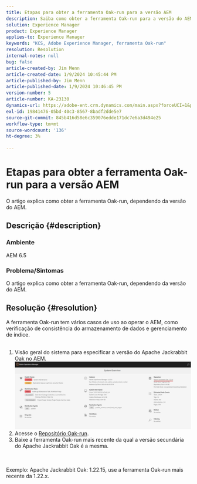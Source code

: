 ```yaml
---
title: Etapas para obter a ferramenta Oak-run para a versão AEM
description: Saiba como obter a ferramenta Oak-run para a versão do AEM
solution: Experience Manager
product: Experience Manager
applies-to: Experience Manager
keywords: "KCS, Adobe Experience Manager, ferramenta Oak-run"
resolution: Resolution
internal-notes: null
bug: false
article-created-by: Jim Menn
article-created-date: 1/9/2024 10:45:44 PM
article-published-by: Jim Menn
article-published-date: 1/9/2024 10:46:45 PM
version-number: 5
article-number: KA-23130
dynamics-url: https://adobe-ent.crm.dynamics.com/main.aspx?forceUCI=1&pagetype=entityrecord&etn=knowledgearticle&id=d4342ecf-40af-ee11-a569-6045bd006268
exl-id: 19841476-05bd-40c3-8567-8badf2dde5e7
source-git-commit: 845b416d58e6c359076edde171dc7e6a3d494e25
workflow-type: tm+mt
source-wordcount: '136'
ht-degree: 3%

---
```


# Etapas para obter a ferramenta Oak-run para a versão AEM


O artigo explica como obter a ferramenta Oak-run, dependendo da versão do AEM.

## Descrição {#description}


### Ambiente

AEM 6.5

### Problema/Sintomas

O artigo explica como obter a ferramenta Oak-run, dependendo da versão do AEM.


## Resolução {#resolution}

A ferramenta Oak-run tem vários casos de uso ao operar o AEM, como verificação de consistência do armazenamento de dados e gerenciamento de índice.<br>    <br>
1. Visão geral do sistema para especificar a versão do Apache Jackrabbit Oak no AEM.
   ![](assets/9c19e0e0-dc7d-ee11-8179-6045bd006a22.png)
2. Acesse o [Repositório Oak-run](https://repo1.maven.org/maven2/org/apache/jackrabbit/oak-run/).<br>
3. Baixe a ferramenta Oak-run mais recente da qual a versão secundária do Apache Jackrabbit Oak é a mesma.

<br>    <br>    Exemplo: Apache Jackrabbit Oak: 1.22.15, use a ferramenta Oak-run mais recente da 1.22.x.
